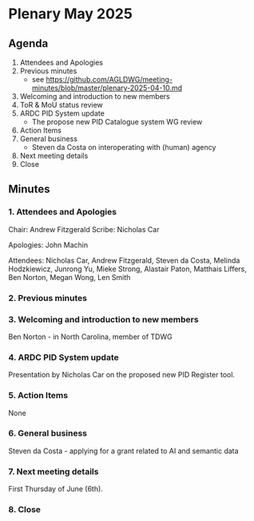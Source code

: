 # Plenary May 2025

## Agenda

1. Attendees and Apologies
2. Previous minutes
   * see https://github.com/AGLDWG/meeting-minutes/blob/master/plenary-2025-04-10.md
3. Welcoming and introduction to new members
4. ToR & MoU status review
5. ARDC PID System update
   * The propose new PID Catalogue system WG review
6. Action Items
7. General business
    * Steven da Costa on interoperating with (human) agency
8. Next meeting details
9. Close

## Minutes

### 1. Attendees and Apologies

Chair: Andrew Fitzgerald
Scribe: Nicholas Car

Apologies: John Machin

Attendees: Nicholas Car, Andrew Fitzgerald, Steven da Costa, Melinda Hodzkiewicz, Junrong Yu, Mieke Strong, Alastair Paton, Matthais Liffers, Ben Norton, Megan Wong, Len Smith

### 2. Previous minutes
     
### 3. Welcoming and introduction to new members

Ben Norton - in North Carolina, member of TDWG

### 4. ARDC PID System update

Presentation by Nicholas Car on the proposed new PID Register tool.

### 5. Action Items

None

### 6. General business

Steven da Costa - applying for a grant related to AI and semantic data

### 7. Next meeting details

First Thursday of June (6th). 

### 8. Close
